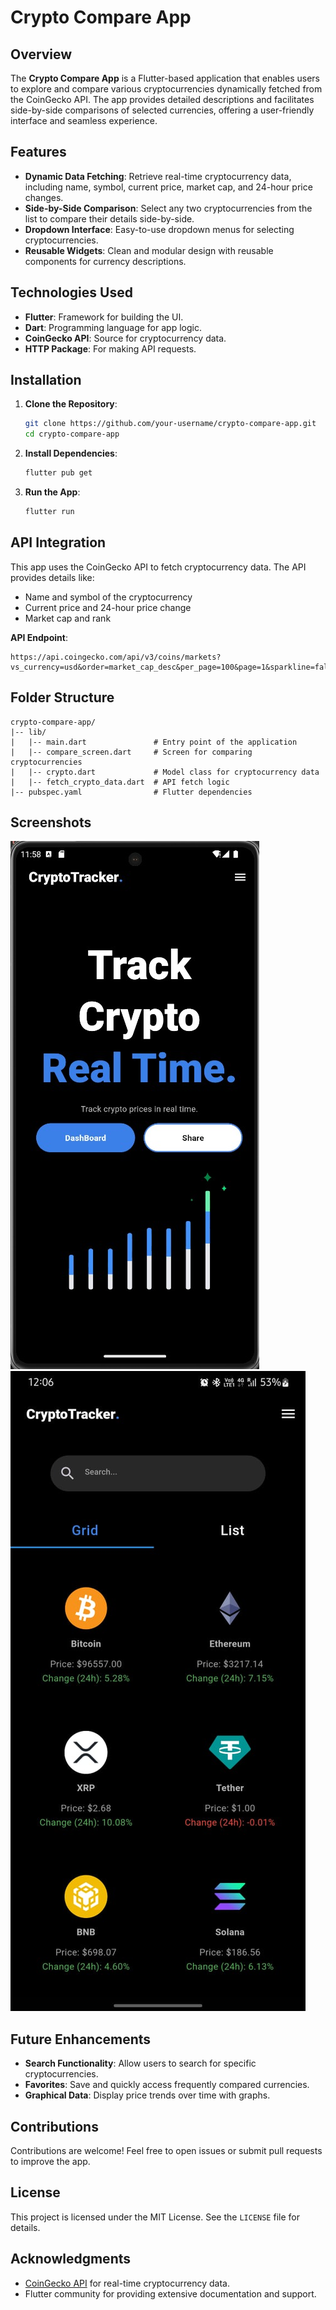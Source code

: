 # Crypto Compare App

## Overview
The **Crypto Compare App** is a Flutter-based application that enables users to explore and compare various cryptocurrencies dynamically fetched from the CoinGecko API. The app provides detailed descriptions and facilitates side-by-side comparisons of selected currencies, offering a user-friendly interface and seamless experience.

## Features
- **Dynamic Data Fetching**: Retrieve real-time cryptocurrency data, including name, symbol, current price, market cap, and 24-hour price changes.
- **Side-by-Side Comparison**: Select any two cryptocurrencies from the list to compare their details side-by-side.
- **Dropdown Interface**: Easy-to-use dropdown menus for selecting cryptocurrencies.
- **Reusable Widgets**: Clean and modular design with reusable components for currency descriptions.

## Technologies Used
- **Flutter**: Framework for building the UI.
- **Dart**: Programming language for app logic.
- **CoinGecko API**: Source for cryptocurrency data.
- **HTTP Package**: For making API requests.

## Installation
1. **Clone the Repository**:
   ```bash
   git clone https://github.com/your-username/crypto-compare-app.git
   cd crypto-compare-app
   ```

2. **Install Dependencies**:
   ```bash
   flutter pub get
   ```

3. **Run the App**:
   ```bash
   flutter run
   ```

## API Integration
This app uses the CoinGecko API to fetch cryptocurrency data. The API provides details like:
- Name and symbol of the cryptocurrency
- Current price and 24-hour price change
- Market cap and rank

**API Endpoint**: 
```
https://api.coingecko.com/api/v3/coins/markets?vs_currency=usd&order=market_cap_desc&per_page=100&page=1&sparkline=false
```

## Folder Structure
```
crypto-compare-app/
|-- lib/
|   |-- main.dart               # Entry point of the application
|   |-- compare_screen.dart     # Screen for comparing cryptocurrencies
|   |-- crypto.dart             # Model class for cryptocurrency data
|   |-- fetch_crypto_data.dart  # API fetch logic
|-- pubspec.yaml                # Flutter dependencies
```

## Screenshots
![Home Screen](assets/Screnshots/HomePage_SS.jpg)
![Dashboard Screen](assets/Screnshots/Dashboard_SS.jpg)

## Future Enhancements
- **Search Functionality**: Allow users to search for specific cryptocurrencies.
- **Favorites**: Save and quickly access frequently compared currencies.
- **Graphical Data**: Display price trends over time with graphs.

## Contributions
Contributions are welcome! Feel free to open issues or submit pull requests to improve the app.

## License
This project is licensed under the MIT License. See the `LICENSE` file for details.

## Acknowledgments
- [CoinGecko API](https://www.coingecko.com/en/api) for real-time cryptocurrency data.
- Flutter community for providing extensive documentation and support.
